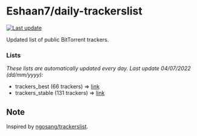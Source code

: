 
# Eshaan7/daily-trackerslist 

[![Last update](https://img.shields.io/badge/Last%20update-04/07/2022-blue.svg)](#)

Updated list of public BitTorrent trackers.

### Lists
*These lists are automatically updated every day. Last update 04/07/2022 (_dd/mm/yyyy_):*

* trackers_best (66 trackers) => [link](https://raw.githubusercontent.com/eshaan7/daily-trackerslist/master/trackers_best.txt)
* trackers_stable (131 trackers) => [link](https://raw.githubusercontent.com/eshaan7/daily-trackerslist/master/trackers_stable.txt)

## Note

Inspired by [ngosang/trackerslist](https://github.com/ngosang/trackerslist).
